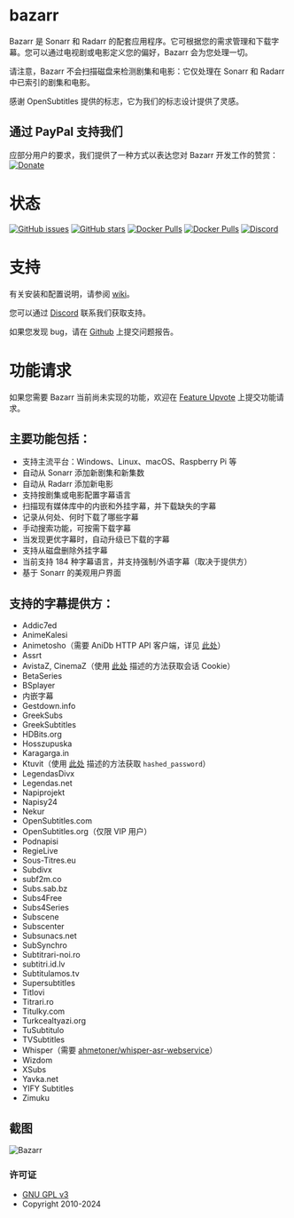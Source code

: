 # bazarr

Bazarr 是 Sonarr 和 Radarr 的配套应用程序。它可根据您的需求管理和下载字幕。您可以通过电视剧或电影定义您的偏好，Bazarr 会为您处理一切。

请注意，Bazarr 不会扫描磁盘来检测剧集和电影：它仅处理在 Sonarr 和 Radarr 中已索引的剧集和电影。

感谢 OpenSubtitles 提供的标志，它为我们的标志设计提供了灵感。

## 通过 PayPal 支持我们

应部分用户的要求，我们提供了一种方式以表达您对 Bazarr 开发工作的赞赏：
[![Donate](https://img.shields.io/badge/Donate-PayPal-green.svg)](https://www.paypal.com/cgi-bin/webscr?cmd=_s-xclick&hosted_button_id=XHHRWXT9YB7WE&source=url)

# 状态

[![GitHub issues](https://img.shields.io/github/issues/morpheus65535/bazarr.svg?style=flat-square)](https://github.com/morpheus65535/bazarr/issues)
[![GitHub stars](https://img.shields.io/github/stars/morpheus65535/bazarr.svg?style=flat-square)](https://github.com/morpheus65535/bazarr/stargazers)
[![Docker Pulls](https://img.shields.io/docker/pulls/linuxserver/bazarr.svg?style=flat-square)](https://hub.docker.com/r/linuxserver/bazarr/)
[![Docker Pulls](https://img.shields.io/docker/pulls/hotio/bazarr.svg?style=flat-square)](https://hub.docker.com/r/hotio/bazarr/)
[![Discord](https://img.shields.io/badge/discord-chat-MH2e2eb.svg?style=flat-square)](https://discord.gg/MH2e2eb)

# 支持

有关安装和配置说明，请参阅 [wiki](https://wiki.bazarr.media)。

您可以通过 [Discord](https://discord.gg/MH2e2eb) 联系我们获取支持。

如果您发现 bug，请在 [Github](https://github.com/morpheus65535/bazarr/issues) 上提交问题报告。

# 功能请求

如果您需要 Bazarr 当前尚未实现的功能，欢迎在 [Feature Upvote](http://features.bazarr.media) 上提交功能请求。

## 主要功能包括：

- 支持主流平台：Windows、Linux、macOS、Raspberry Pi 等
- 自动从 Sonarr 添加新剧集和新集数
- 自动从 Radarr 添加新电影
- 支持按剧集或电影配置字幕语言
- 扫描现有媒体库中的内嵌和外挂字幕，并下载缺失的字幕
- 记录从何处、何时下载了哪些字幕
- 手动搜索功能，可按需下载字幕
- 当发现更优字幕时，自动升级已下载的字幕
- 支持从磁盘删除外挂字幕
- 当前支持 184 种字幕语言，并支持强制/外语字幕（取决于提供方）
- 基于 Sonarr 的美观用户界面

## 支持的字幕提供方：

- Addic7ed
- AnimeKalesi
- Animetosho（需要 AniDb HTTP API 客户端，详见 [此处](https://wiki.anidb.net/HTTP_API_Definition)）
- Assrt
- AvistaZ, CinemaZ（使用 [此处](https://github.com/morpheus65535/bazarr/pull/2375#issuecomment-2057010996) 描述的方法获取会话 Cookie）
- BetaSeries
- BSplayer
- 内嵌字幕
- Gestdown.info
- GreekSubs
- GreekSubtitles
- HDBits.org
- Hosszupuska
- Karagarga.in
- Ktuvit（使用 [此处](https://github.com/XBMCil/service.subtitles.ktuvit) 描述的方法获取 `hashed_password`）
- LegendasDivx
- Legendas.net
- Napiprojekt
- Napisy24
- Nekur
- OpenSubtitles.com
- OpenSubtitles.org（仅限 VIP 用户）
- Podnapisi
- RegieLive
- Sous-Titres.eu
- Subdivx
- subf2m.co
- Subs.sab.bz
- Subs4Free
- Subs4Series
- Subscene
- Subscenter
- Subsunacs.net
- SubSynchro
- Subtitrari-noi.ro
- subtitri.id.lv
- Subtitulamos.tv
- Supersubtitles
- Titlovi
- Titrari.ro
- Titulky.com
- Turkcealtyazi.org
- TuSubtitulo
- TVSubtitles
- Whisper（需要 [ahmetoner/whisper-asr-webservice](https://github.com/ahmetoner/whisper-asr-webservice)）
- Wizdom
- XSubs
- Yavka.net
- YIFY Subtitles
- Zimuku

## 截图

![Bazarr](/screenshot/bazarr-screenshot.png?raw=true "Bazarr")

### 许可证

- [GNU GPL v3](http://www.gnu.org/licenses/gpl.html)
- Copyright 2010-2024